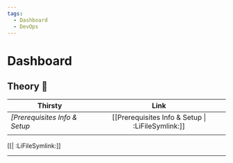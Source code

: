 ```yaml
---
tags:
  - Dashboard
  - DevOps
---
```


# Dashboard

## Theory 🍷

| Thirsty                       |                       Link                        |
| ----------------------------- | :-----------------------------------------------: |
| _[Prerequisites Info & Setup_ | [[Prerequisites Info & Setup \| :LiFileSymlink:]] |
|                               |                                                   |

[[\| :LiFileSymlink:]]

---
